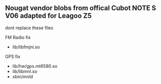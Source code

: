 Nougat vendor blobs from offical Cubot NOTE S V06 adapted for Leagoo Z5
---------------
dont replace these files

FM Radio fix
- lib/libfmjni.so

GPS fix
- lib/hw/gps.mt6580.so
- lib/libmnl.so
- xbin/mnld


